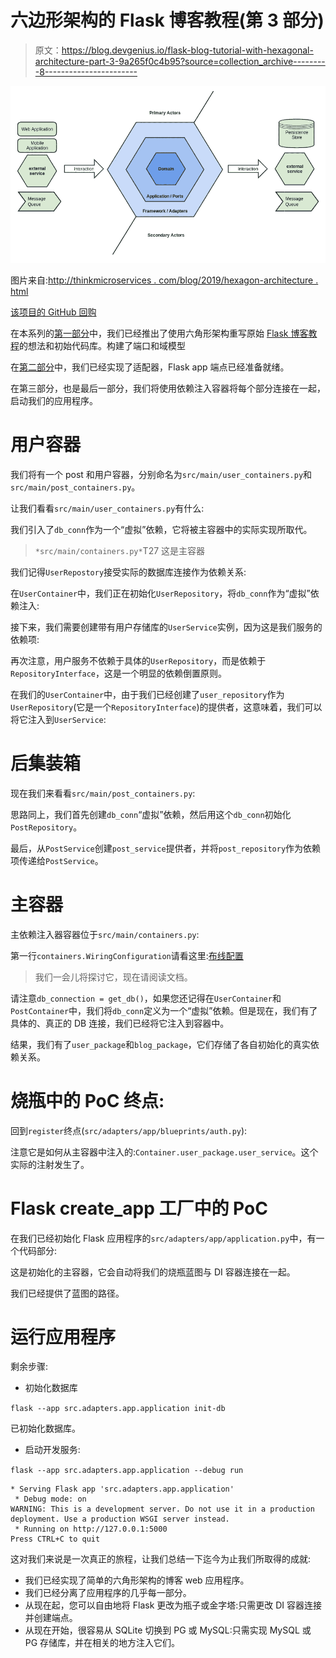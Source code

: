 # 六边形架构的 Flask 博客教程(第 3 部分)

> 原文：<https://blog.devgenius.io/flask-blog-tutorial-with-hexagonal-architecture-part-3-9a265f0c4b95?source=collection_archive---------8----------------------->

![](img/5688fb3df07e18fc85641b31358a5003.png)

图片来自:[http://thinkmicroservices . com/blog/2019/hexagon-architecture . html](http://thinkmicroservices.com/blog/2019/hexagonal-architecture.html)

[该项目的 GitHub 回购](https://github.com/ShahriyarR/hexagonal-flask-blog-tutorial)

在本系列的[第一部分](https://rzayev-sehriyar.medium.com/flask-blog-tutorial-with-hexagonal-architecture-part-1-6446e7e9aaaa)中，我们已经推出了使用六角形架构重写原始 [Flask 博客教程](https://flask.palletsprojects.com/en/2.2.x/tutorial/)的想法和初始代码库。构建了端口和域模型

在[第二部分](/flask-blog-tutorial-with-hexagonal-architecture-part-2-8930ca009c27)中，我们已经实现了适配器，Flask app 端点已经准备就绪。

在第三部分，也是最后一部分，我们将使用依赖注入容器将每个部分连接在一起，启动我们的应用程序。

# 用户容器

我们将有一个 post 和用户容器，分别命名为`src/main/user_containers.py`和`src/main/post_containers.py`。

让我们看看`src/main/user_containers.py`有什么:

我们引入了`db_conn`作为一个“虚拟”依赖，它将被主容器中的实际实现所取代。

> `*src/main/containers.py*`T27 这是主容器

我们记得`UserRepostory`接受实际的数据库连接作为依赖关系:

在`UserContainer`中，我们正在初始化`UserRepository`，将`db_conn`作为“虚拟”依赖注入:

接下来，我们需要创建带有用户存储库的`UserService`实例，因为这是我们服务的依赖项:

再次注意，用户服务不依赖于具体的`UserRepository`，而是依赖于`RepositoryInterface`，这是一个明显的依赖倒置原则。

在我们的`UserContainer`中，由于我们已经创建了`user_repository`作为`UserRepository`(它是一个`RepositoryInterface`)的提供者，这意味着，我们可以将它注入到`UserService`:

# 后集装箱

现在我们来看看`src/main/post_containers.py`:

思路同上，我们首先创建`db_conn`“虚拟”依赖，然后用这个`db_conn`初始化`PostRepository`。

最后，从`PostService`创建`post_service`提供者，并将`post_repository`作为依赖项传递给`PostService`。

# 主容器

主依赖注入器容器位于`src/main/containers.py`:

第一行`containers.WiringConfiguration`请看这里:[布线配置](https://python-dependency-injector.ets-labs.org/wiring.html#wiring-configuration)

> 我们一会儿将探讨它，现在请阅读文档。

请注意`db_connection = get_db()`，如果您还记得在`UserContainer`和`PostContainer`中，我们将`db_conn`定义为一个“虚拟”依赖。但是现在，我们有了具体的、真正的 DB 连接，我们已经将它注入到容器中。

结果，我们有了`user_package`和`blog_package`，它们存储了各自初始化的真实依赖关系。

# 烧瓶中的 PoC 终点:

回到`register`终点(`src/adapters/app/blueprints/auth.py`):

注意它是如何从主容器中注入的:`Container.user_package.user_service`。这个实际的注射发生了。

# Flask create_app 工厂中的 PoC

在我们已经初始化 Flask 应用程序的`src/adapters/app/application.py`中，有一个代码部分:

这是初始化的主容器，它会自动将我们的烧瓶蓝图与 DI 容器连接在一起。

我们已经提供了蓝图的路径。

# 运行应用程序

剩余步骤:

*   初始化数据库

`flask --app src.adapters.app.application init-db`

已初始化数据库。

*   启动开发服务:

`flask --app src.adapters.app.application --debug run`

```
* Serving Flask app 'src.adapters.app.application'
 * Debug mode: on
WARNING: This is a development server. Do not use it in a production deployment. Use a production WSGI server instead.
 * Running on http://127.0.0.1:5000
Press CTRL+C to quit
```

这对我们来说是一次真正的旅程，让我们总结一下迄今为止我们所取得的成就:

*   我们已经实现了简单的六角形架构的博客 web 应用程序。
*   我们已经分离了应用程序的几乎每一部分。
*   从现在起，您可以自由地将 Flask 更改为瓶子或金字塔:只需更改 DI 容器连接并创建端点。
*   从现在开始，很容易从 SQLite 切换到 PG 或 MySQL:只需实现 MySQL 或 PG 存储库，并在相关的地方注入它们。